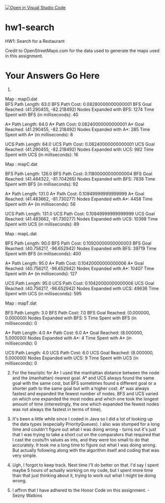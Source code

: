 [![Open in Visual Studio Code](https://classroom.github.com/assets/open-in-vscode-f059dc9a6f8d3a56e377f745f24479a46679e63a5d9fe6f495e02850cd0d8118.svg)](https://classroom.github.com/online_ide?assignment_repo_id=6100961&assignment_repo_type=AssignmentRepo)
# hw1-search
HW1: Search for a Restaurant

Credit to OpenStreetMaps.com for the data used to generate the maps used in this assignment.

# Your Answers Go Here #
1. 
Map : mapO.dat                                                                                                                     
BFS Path Length: 63.0
BFS Path Cost: 0.08280000000000001
BFS Goal Reached: (41.290455, -82.218492)
Nodes Expanded with BFS: 1274
Time Spent with BFS (in milliseconds): 40

A* Path Length: 64.0
A* Path Cost: 0.08240000000000001
A* Goal Reached: (41.290455, -82.218492)
Nodes Expanded with A*: 285
Time Spent with A* (in milliseconds): 8

UCS Path Length: 64.0
UCS Path Cost: 0.08240000000000001
UCS Goal Reached: (41.290455, -82.218492)
Nodes Expanded with UCS: 982
Time Spent with UCS (in milliseconds): 16

Map : mapC.dat

BFS Path Length: 126.0
BFS Path Cost: 0.11800000000000004
BFS Goal Reached: (41.484322, -81.704265)
Nodes Expanded with BFS: 7838
Time Spent with BFS (in milliseconds): 92

A* Path Length: 131.0
A* Path Cost: 0.10949999999999999
A* Goal Reached: (41.483662, -81.730277)
Nodes Expanded with A*: 4458
Time Spent with A* (in milliseconds): 56

UCS Path Length: 131.0
UCS Path Cost: 0.10949999999999999
UCS Goal Reached: (41.483662, -81.730277)
Nodes Expanded with UCS: 10398
Time Spent with UCS (in milliseconds): 89

Map : mapL.dat

BFS Path Length: 90.0
BFS Path Cost: 0.10920000000000003
BFS Goal Reached: (40.756217, -96.652942)
Nodes Expanded with BFS: 39719
Time Spent with BFS (in milliseconds): 400

A* Path Length: 95.0
A* Path Cost: 0.10420000000000006
A* Goal Reached: (40.756217, -96.652942)
Nodes Expanded with A*: 10407
Time Spent with A* (in milliseconds): 127

UCS Path Length: 95.0
UCS Path Cost: 0.10420000000000006
UCS Goal Reached: (40.756217, -96.652942)
Nodes Expanded with UCS: 49636
Time Spent with UCS (in milliseconds): 595

Map : mapT.dat

BFS Path Length: 3.0
BFS Path Cost: 7.0
BFS Goal Reached: (0.000000, 0.000000)
Nodes Expanded with BFS: 5
Time Spent with BFS (in milliseconds): 0

A* Path Length: 4.0
A* Path Cost: 6.0
A* Goal Reached: (8.000000, 5.000000)
Nodes Expanded with A*: 4
Time Spent with A* (in milliseconds): 0

UCS Path Length: 4.0
UCS Path Cost: 6.0
UCS Goal Reached: (8.000000, 5.000000)
Nodes Expanded with UCS: 9
Time Spent with UCS (in milliseconds): 0

2. For the heuristic for A* I used the manhattan distance between the node and the (manhattan) nearest goal. A* and UCS always found the same goal with the same cost, but BFS sometimes found a different goal or a shorter path to the same goal but with a higher cost. A* was always fastest and expanded the fewest number of nodes. BFS and UCS varied on which one expanded the most nodes and which one took the longest amount of time (interestingly, the one which expanded the fewest nodes was not always the fastest in terms of time).

3. It's been a little while since I coded in Java so I did a lot of looking up the data types (especially PriorityQueues). I also was stumped for a long time and couldn't figure out what I was doing wrong - turns out it's just that I was trying to take a short cut on the comparators that required that I cast the costs/fn values as ints, and they were too small to do that accurately. It took me a long time to figure out what I was doing wrong. But actually following along with the algorithm itself and coding that was very simple.

4. Ugh, I forgot to keep track. Next time I'll do better on that. I'd say I spent maybe 5 hours of actually working on my code, but I spent more time than that just thinking about it, trying to work out what I might be doing wrong.

5. I affirm that I have adhered to the Honor Code on this assignment. -Sezny Watkins